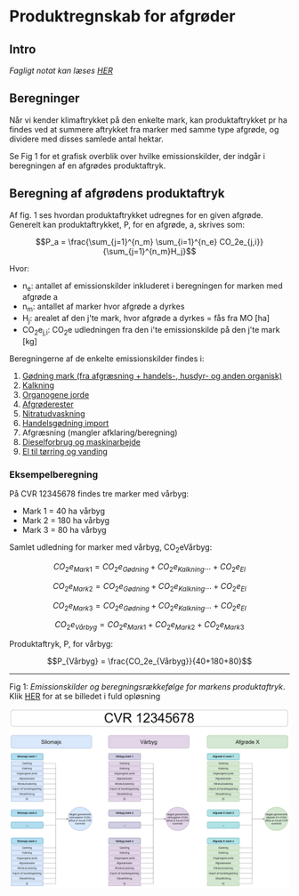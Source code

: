 # **Produktregnskab for afgrøder**

## **Intro**
_Fagligt notat kan læses [HER](https://seges.sharepoint.com/sites/GreenAction/Delte%20dokumenter/General/Produktregnearks/skh20220215_Datagrundlag_klimaregnskab_planteprodukter.docx?web=1)_

## **Beregninger**

Når vi kender klimaftrykket på den enkelte mark, kan produktaftrykket pr ha findes ved at summere aftrykket fra marker med samme type afgrøde, og dividere med disses samlede antal hektar. 

Se Fig 1 for et grafisk overblik over hvilke emissionskilder, der indgår i beregningen af en afgrødes produktaftryk.

## **Beregning af afgrødens produktaftryk**
Af fig. 1 ses hvordan produktaftrykket udregnes for en given afgrøde. Generelt kan produktaftrykket, P, for en afgrøde, a, skrives som:

$$P_a = \frac{\sum_{j=1}^{n_m} \sum_{i=1}^{n_e} CO_2e_{j,i}}{\sum_{j=1}^{n_m}H_j}$$

Hvor: 

* n<sub>e</sub>: antallet af emissionskilder inkluderet i beregningen for marken med afgrøde a
* n<sub>m</sub>: antallet af marker hvor afgrøde a dyrkes
* H<sub>j</sub>: arealet af den j'te mark, hvor afgrøde a dyrkes = fås fra MO [ha]
* CO<sub>2</sub>e<sub>j,i</sub>: CO<sub>2</sub>e udledningen fra den i'te emissionskilde på den j'te mark [kg]

Beregningerne af de enkelte emissionskilder findes i:

1. [Gødning mark (fra afgræsning + handels-, husdyr- og anden organisk)](https://github.com/segesdk/ESGT_formler/blob/main/Marker/G%C3%B8dning_og_nitrifikationsh%C3%A6mmer.ipynb)
2. [Kalkning](https://github.com/segesdk/ESGT_formler/blob/main/Marker/Kalkning.ipynb)
3. [Organogene jorde](https://github.com/segesdk/ESGT_formler/blob/main/Marker/Organogene_jorde.ipynb)
4. [Afgrøderester](https://github.com/segesdk/ESGT_formler/blob/main/Marker/Afgr%C3%B8derester.ipynb)
5. [Nitratudvaskning](https://github.com/segesdk/ESGT_formler/blob/main/Marker/Nitratudvaskning.ipynb)
6. [Handelsgødning import](https://github.com/segesdk/ESGT_formler/blob/main/import/Importeret_g%C3%B8dning.ipynb)
7. Afgræsning (mangler afklaring/beregning)
8. [Dieselforbrug og maskinarbejde](https://github.com/segesdk/ESGT_formler/blob/main/import/Diesel_og_maskinarbejde.ipynb)
9. [El til tørring og vanding](https://github.com/segesdk/ESGT_formler/blob/main/import/El.ipynb)

### **Eksempelberegning**

På CVR 12345678 findes tre marker med vårbyg:

* Mark 1 = 40 ha vårbyg
* Mark 2 = 180 ha vårbyg
* Mark 3 = 80 ha vårbyg

Samlet udledning for marker med vårbyg, CO<sub>2</sub>eVårbyg:

$$CO_2e_{Mark1} = CO_2e_{Gødning} + CO_2e_{Kalkning} \dots + CO_2e_{El} $$

$$CO_2e_{Mark2} = CO_2e_{Gødning} + CO_2e_{Kalkning} \dots + CO_2e_{El} $$

$$CO_2e_{Mark3} = CO_2e_{Gødning} + CO_2e_{Kalkning} \dots + CO_2e_{El} $$

$$CO_2e_{Vårbyg} = CO_2e_{Mark1} + CO_2e_{Mark2} + CO_2e_{Mark3} $$

Produktaftryk, P, for vårbyg:

$$P_{Vårbyg} = \frac{CO_2e_{Vårbyg}}{40+180+80}$$


---
Fig 1: _Emissionskilder og beregningsrækkefølge for markens produktaftryk_. Klik [HER](https://viewer.diagrams.net/?tags=%7B%7D&highlight=0000ff&edit=_blank&layers=1&nav=1&title=produktaftryk_mark_flowchart#R7Z1rc6M2FIZ%2FjaefNoMECPwxt71M99I2M9vtR2JkTIIhxTiX%2FvoKI%2BzYwhbtAkcimp3ZNQLb8jl6WOmV9DKxL5fPH%2FLgYfElC2kywVb4PLGvJhjbDkHsn7LkpSpBjuVWJVEeh7xsV3AT%2F0N5ocVL13FIV3sXFlmWFPHDfuEsS1M6K%2FbKgjzPnvYvm2fJ%2Frc%2BBBEVCm5mQSKW%2FhmHxaIq9bG3K%2F9I42hRfzMi0%2BrMMqgv5r9ktQjC7OlVkX09sS%2FzLCuqV8vnS5qU0avjUr3v%2FZGz24rlNC3avCFaoIubz3dXOX5%2FbRX0938Su3hHqk95DJI1%2F8HfJ5f25JxEBS3K8FMW1uUqjdlXnJcXbs66%2Be1LxE6tWMnlN0zLWM%2BL%2FOW%2BrFDO%2FloE5avq2vKa73%2Bwv9P1cpmXn7qJRvFSh5hVk2WTHVw8LeKC3jwEs%2FLME2tRrGxRLBN2hNjLYPVQpXgeP1P2qy7mWVq8D5ZxUraujzR5pEU8C%2FgJ3pYQ5seXWZLlrCCk82CdFOXnJXGUspIZiyBlpy5WRZ7d0%2FrCCbanxLMDUn5AnCSvyikKXeqxch4%2Bmhf0%2BWhe0DbbjBOaLSkLFbuEv8G3%2FDPMoeCUuLZ3xkuedo0O1Uws9hocLwx4Q4%2B2X7BrC%2BwFbw7%2FoWl4QtOYYLKJWxnNvRSSv9dZfeLdahP3srFg9%2BF5E6P6PHsVlf9%2B37Wi%2BjNZFauPra4QGkmerdOwTPqmJUgayrFsHc9vB3l0bSGP2LKELNreVMwi6SuJtiviFrIbHD%2FM8mKRRVkaJNe70otdrC12tLvmc5Y98Ajf0aJ44YQF6yI7iP8OPxaRhrizNs%2F%2BsDMstvnLD%2F5Nm4O%2FyoMztz68en598uqFH1W%2Fqvwpp7PFfnm2zmf0VIj4PbAI8ogWsnulmP6cJkERP%2B5XpPtEinfqDyVFF36Yxml0ghdLWV6mh7zY5cHhXc9tuOvh3njxDC8yXnwtePEFXn4NkvsRseIQaFamhhUJK46lAyt1LV%2Bx8i2PgjRjXfyyb3%2BX5SEdCTWe2CMblhoHCZE01ByECGtBDRaoOZ9HOe%2BU0ZyuykHlOKiZOtDU2IYaGTWOFtQ4AjVf4yIPinX4GKxG1D9zkA%2FNjBn7S5nRYuzviGP%2FT8sHlpuN7rqRW1nOklU0OkHAqf%2BThYPICAJSiLQQBBxRELiK6Yom8yy%2FzddjAYZAqwKOUQVkwLhaqAKuqApcJyOhZAqtArggKsD%2Fbfvt6eqSEi1UgLqWo56X8ZDfNB89LDEgCoBexGihALiiAjCumRnPwfC0gIz99aJFi7G%2FK479xzo34xECzw3IcF8vbrQY7rvicH%2BsszPe1ILnxoz6ZdwQLUb9RBz1f%2F00xvkZHzng1BCjAkip0UIFqGv59mZofBteGiBGGpBipIU0QERpYIRzND6B1weI0QekyAylD%2FC3%2FpbFm201vOEQX2g4U%2BTtf0r1G%2FgbD1rEtiY%2F0UhE7WEsM0C%2B37jDalAGEXKF%2BFY75RC2HZd4%2FolYt9gFtd1wWOYlSoLVir9e3dNitqgPjrL0ijqCD3K320QX5UEY0932ujRLq3tFwVp%2FltY3C1bLuCiDP7W6Sapv7Se0YUbPthrS6W0T30NCRdFhb6ubtQzyco%2Bk2O3%2Fme1toTWjFIsxFzLrEhd5tM4s%2F3LUD2DYb4mX3R9e03bZSMefDeK37nL0lw%2Bslbba%2Fr7YYZ8DYS3E1W01ZWjh8aPlui3XkvQIFoj4CgOIrYWKuq3mK0DOzs7GTwOxPGAasGUfuTcd87QI5rt5IXb44xdtbC3kBhY%2BvrVJg4EFG3b5odNNT5z9x47OPAUdLLAl6kmdeVicH7SaIYwstlk7nucu8mlZQj7hnSywBSJZaTXFiK22mhW%2FS0L9%2F7it6BDLJgejBh9SA%2B9ngS2zf0VOTdtBFzg1A5laABID7mqBLbOURUoMajsKgyYGieOwnpdPArID7m3B%2BvKGHSk7WBd2sMBOz0soAdkBd7jAyFhcyNlpu4wFnJ2BbS7gyIH3ucDIKANycnRRBhC02QUgSuBuFxgZuUCOki5yQcNylP6WUwJiA%2B55gZHRDKTYYF00AyxqBh0vewRkBdz5YtditFgGBLL0GGNdNIK6ouOex1HB%2FwJjs8tFzo0u%2BgAeyAQDkBkFXDAwNttc5Mzoogzgwa0wAOlRwAsD67VgG4geXcSAhiXbo53NUcERA8OsytZLE2i9mhuanob13L3aYsCxo4IvBraNRiBnRxeNoK7oG5zRUcEdA9tGOJDDpItwYA9pkQEIjgIeGRjm4ZmagTOcesDfeuCTgZArtJ6hjTJww9M5RzNlpIJVBrbFpxG%2FCWeFpoTAWyvghqdrivvh%2BvFXuLWoTUmLnFiU3e78gXKigsEChnkgp1YGC7j1EzmhO3oND%2BU8jhh%2BA4jBGy1gmGd3AoGii7zQ8BzOrq0W1ARCAa8FR%2FRaOH6T6rZvpmZOFOibNTxh87T%2FxSpOsmVwt6LpiIwvyMynt%2FOGLn1A%2Ffmsm9GSXSdWKdOL%2BrGffZhe3PCmMojZRZ2p47ntIIcHNoIK%2BFzUO6DNvOGJGHltOyfV3RCucyLqFv2tjxwGGLQHjAIWF47ok2qAOYzRVBdgRNPOfhZGgsAC725Rf5uB5USMkCaw1BUdcEUkCDbwxhb1Yz4NNidiZOuCzWnVoo%2BlkCDYwHta1M%2F6NNiciJGrCzaisNCvpwUENArYWbhGAJBDo4sA4IoCwMCLH0EogneycI0qIKdIF1XAFVWBHlc9ghADb2JBjDQgJYboIg0QURroekUiCCbw%2FhX1sz71WGUFsyqY6CIFEFEKGNf8jBLWFQREBtAMGV1kACLKAOOZoVHCtYKACACa4aKLAEBEAWCMczRKGFYQkDG%2FZuDoMuYn4ph%2FjLM0SnhVeGboLwXH02Xo74lD%2F369KiCwUcKmwjNSgBwbXaQAT5QC3sBMjRIOFZ7RB%2BQc6aIPeKI%2BMLK5GiXMKTwjEsiZGU4k4G89MKfYGllBGVN4ovowhmkgJTwpPNEEYbc%2FqqdNjygM59ZEvukRWZ49pTV4HW56PEiEAvsdPVEnENPQsQeFamlQwn7CBxER9LKfqPOmfC%2BuruhJqsTh76ioUsBxwgdRGIDY0EUp8EWloHPHCdVY6NNsgh3mWbnPfNf1ZfFZfMlCWl7xLw%3D%3D) for at se billedet i fuld opløsning

![Emissionskilder og beregningsrækkefølge for markens produktaftryk](Produktaftryk_mark.PNG)









